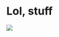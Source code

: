 # Lol, stuff

<img src="https://raw.github.com/ScopeOpen/j.info-economy-adventure.bot/mindmup/mindmup.svg">
